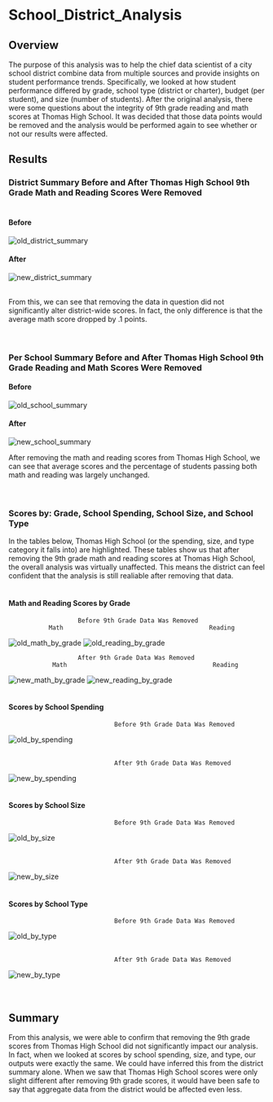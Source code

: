 # School_District_Analysis

## Overview
The purpose of this analysis was to help the chief data scientist of a city school district combine data from multiple sources and provide insights on student performance trends. Specifically, we looked at how student performance differed by grade, school type (district or charter), budget (per student), and size (number of students). After the original analysis, there were some questions about the integrity of 9th grade reading and math scores at Thomas High School. It was decided that those data points would be removed and the analysis would be performed again to see whether or not our results were affected.

## Results<br/>

### District Summary Before and After Thomas High School 9th Grade Math and Reading Scores Were Removed<br/><br/>


#### Before<br/>
![old_district_summary](https://user-images.githubusercontent.com/90878911/137651718-2b44afa3-8ad1-4da9-b246-6937fa09108a.png)<br/>
	
#### After<br/>
![new_district_summary](https://user-images.githubusercontent.com/90878911/137652177-28e4af7a-2b39-4f1b-8382-d49f8e4753ae.png)<br/><br/>

From this, we can see that removing the data in question did not significantly alter district-wide scores. In fact, the only difference is that the average math score dropped by .1 points.<br/><br/><br/>

### Per School Summary Before and After Thomas High School 9th Grade Reading and Math Scores Were Removed


#### Before
![old_school_summary](https://user-images.githubusercontent.com/90878911/137652948-d59f4559-fc53-4402-8e2b-28619dcf941a.png)

#### After	
![new_school_summary](https://user-images.githubusercontent.com/90878911/137653576-bdd38bbf-82c2-4299-969b-18cb7cd2ea21.png)


After removing the math and reading scores from Thomas High School, we can see that average scores and the percentage of students passing both math and reading was largely unchanged. <br/><br/><br/>


### Scores by: Grade, School Spending, School Size, and School Type
In the tables below, Thomas High School (or the spending, size, and type category it falls into) are highlighted. These tables show us that after removing the 9th grade math and reading scores at Thomas High School, the overall analysis was virtually unaffected. This means the district can feel confident that the analysis is still realiable after removing that data.<br/><br/>

#### Math and Reading Scores by Grade
                       Before 9th Grade Data Was Removed
               Math                                        Reading
![old_math_by_grade](https://user-images.githubusercontent.com/90878911/137656420-83ed59c6-2a2d-4c88-8f83-dc592e935452.png)  ![old_reading_by_grade](https://user-images.githubusercontent.com/90878911/137656429-630f0cdd-1912-4eed-b3d9-480f3ef642df.png)

                       After 9th Grade Data Was Removed
                Math                                        Reading
![new_math_by_grade](https://user-images.githubusercontent.com/90878911/137656651-542b16e0-6274-4c99-bcb5-fbf1fadd44bf.png)  ![new_reading_by_grade](https://user-images.githubusercontent.com/90878911/137656653-67171cf8-b5e1-466e-ab55-68ef25ac3451.png)<br/><br/>


#### Scores by School Spending<br/>


                                 Before 9th Grade Data Was Removed
![old_by_spending](https://user-images.githubusercontent.com/90878911/137658513-7b93f1d1-0cb8-4421-8761-45b48784c09d.png)<br/><br/>

                                 After 9th Grade Data Was Removed
![new_by_spending](https://user-images.githubusercontent.com/90878911/137658503-be701da5-fb03-4f5b-9201-73c06bf2c909.png)<br/><br/>

#### Scores by School Size<br/>


                                 Before 9th Grade Data Was Removed
![old_by_size](https://user-images.githubusercontent.com/90878911/137659134-13a5d8a3-caa2-4c9a-9cb7-6736ab0523a6.png)<br/><br/>

                                 After 9th Grade Data Was Removed
![new_by_size](https://user-images.githubusercontent.com/90878911/137659127-dff5ae97-b4c3-4e96-8a8a-ed390f75a730.png)<br/><br/>


#### Scores by School Type<br/>


                                 Before 9th Grade Data Was Removed
![old_by_type](https://user-images.githubusercontent.com/90878911/137659367-c2e1f55a-0d63-4bbc-9c8b-c9de49c1deb3.png)<br/><br/>

                                 After 9th Grade Data Was Removed
![new_by_type](https://user-images.githubusercontent.com/90878911/137659363-231fa8c6-02c2-4c2b-aa32-e6d14364f599.png)<br/><br/><br/>


## Summary
From this analysis, we were able to confirm that removing the 9th grade scores from Thomas High School did not significantly impact our analysis. In fact, when we looked at scores by school spending, size, and type, our outputs were exactly the same. We could have inferred this from the district summary alone. When we saw that Thomas High School scores were only slight different after removing 9th grade scores, it would have been safe to say that aggregate data from the district would be affected even less.

